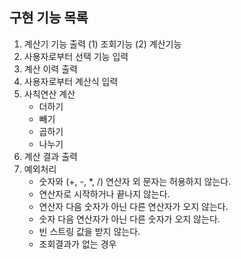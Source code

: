## 구현 기능 목록

1. 계산기 기능 출력 (1) 조회기능 (2) 계산기능
2. 사용자로부터 선택 기능 입력
3. 계산 이력 출력
4. 사용자로부터 계산식 입력
5. 사칙연산 계산 
   - 더하기
   - 빼기
   - 곱하기
   - 나누기
6. 계산 결과 출력
7. 예외처리
   - 숫자와 (+, -, *, /) 연산자 외 문자는 허용하지 않는다.
   - 연산자로 시작하거나 끝나지 않는다.
   - 연산자 다음 숫자가 아닌 다른 연산자가 오지 않는다.
   - 숫자 다음 연산자가 아닌 다른 숫자가 오지 않는다.
   - 빈 스트링 값을 받지 않는다.
   - 조회결과가 없는 경우
